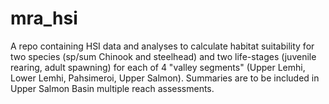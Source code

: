 # mra_hsi

A repo containing HSI data and analyses to calculate habitat suitability for two species (sp/sum Chinook and steelhead) and two life-stages (juvenile rearing, adult spawning) for each of 4 "valley segments" (Upper Lemhi, Lower Lemhi, Pahsimeroi, Upper Salmon). Summaries are to be included in Upper Salmon Basin multiple reach assessments.
